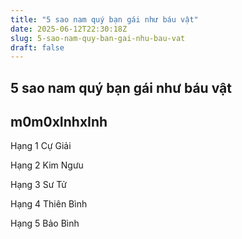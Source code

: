 ```yaml
---
title: "5 sao nam quý bạn gái như báu vật"
date: 2025-06-12T22:30:18Z
slug: 5-sao-nam-quy-ban-gai-nhu-bau-vat
draft: false
---
```


## 5 sao nam quý bạn gái như báu vật

## m0m0xInhxInh

Hạng 1 Cự Giải

Hạng 2 Kim Ngưu

Hạng 3 Sư Tử

Hạng 4 Thiên Bình

Hạng 5 Bảo Bình